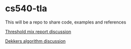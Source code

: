# cs540-tla
This will be a repo to share code, examples and references


[Threshold mix report discussion](https://docs.google.com/document/d/1csIha7EQ4ff_VgkYlMviipysBJgEgL2O7OJsJvevUkA/edit?usp=sharing)

[Dekkers algorithm discussion](https://docs.google.com/document/d/1BtraOmlqylyb2TuLR086Z1knpd1h6T94-2aMHC_3pvo/edit?usp=sharing)
